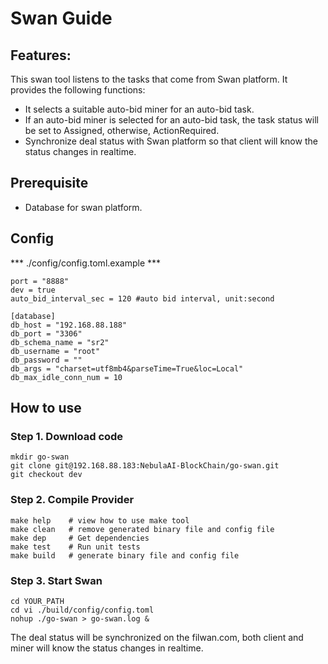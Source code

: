 # Swan Guide

## Features:

This swan tool listens to the tasks that come from Swan platform. It provides the following functions:

* It selects a suitable auto-bid miner for an auto-bid task. 
* If an auto-bid miner is selected for an auto-bid task, the task status will be set to Assigned, otherwise, ActionRequired.
* Synchronize deal status with Swan platform so that client will know the status changes in realtime.

## Prerequisite
- Database for swan platform.

## Config
*** ./config/config.toml.example ***
```shell
port = "8888"
dev = true
auto_bid_interval_sec = 120 #auto bid interval, unit:second

[database]
db_host = "192.168.88.188"
db_port = "3306"
db_schema_name = "sr2"
db_username = "root"
db_password = ""
db_args = "charset=utf8mb4&parseTime=True&loc=Local"
db_max_idle_conn_num = 10
```
## How to use

### Step 1. Download code
```shell
mkdir go-swan
git clone git@192.168.88.183:NebulaAI-BlockChain/go-swan.git
git checkout dev
```

### Step 2. Compile Provider
```shell
make help    # view how to use make tool
make clean   # remove generated binary file and config file
make dep     # Get dependencies
make test    # Run unit tests
make build   # generate binary file and config file
```

### Step 3. Start Swan
```shell
cd YOUR_PATH
cd vi ./build/config/config.toml
nohup ./go-swan > go-swan.log &
```

The deal status will be synchronized on the filwan.com, both client and miner will know the status changes in realtime.
